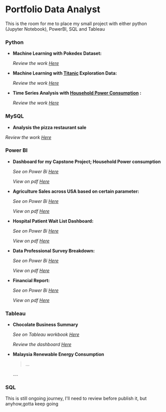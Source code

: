 # Portfolio Data Analyst

This is the room for me to place my small project with either python (Jupyter Notebook), PowerBI, SQL and Tableau


### Python

- **Machine Learning with Pokedex Dataset:**
  
  _Review the work [Here](https://github.com/kabedkaca/I_choose_u_pokemon_dict)_

- **Machine Learning with [Titanic](https://www.kaggle.com/competitions/titanic) Exploration Data:**
  
  _Review the work [Here](https://github.com/kabedkaca/Titanic-ML)_

- **Time Series Analysis with [Household Power Consumption](https://www.kaggle.com/code/vedumrajkar/electricity-consumption-time-series-analysis/notebook) :**

  _Review the work [Here](https://github.com/kabedkaca/CSP_DA24C3)_

### MySQL
- **Analysis the pizza restaurant sale**
  
_Review the work [Here](https://github.com/kabedkaca/MySQL-it-s-time-for-pizza/blob/main/pizza_sales_problem_statement.sql)_


### Power BI

- **Dashboard for my Capstone Project; Household Power consumption**

   _See on Power Bi [Here](https://github.com/kabedkaca/CSP_DA24C3/blob/main/power%20BI%20report/Household%20Power%20Consumption%20for%202007.pbix)_

   _View on pdf [Here](https://github.com/kabedkaca/CSP_DA24C3/blob/main/power%20BI%20report/Household%20Power%20Consumption%20for%202007.pdf)_

- **Agriculture Sales across USA based on certain parameter:**

   _See on Power Bi [Here](https://github.com/kabedkaca/PowerBI-Agriculture-Board/tree/main)_

   _View on pdf [Here]()_  

- **Hospital Patient Wait List Dashboard:**

   _See on Power Bi [Here](https://github.com/kabedkaca/Power-BI-Hospital-Patient-Dashboard/blob/main/Patient%20Wait%20List%20Dashboard/Hospital%20Patient%20Wait%20List%20Dashboard.pbix)_

   _View on pdf [Here](https://github.com/kabedkaca/Power-BI-Hospital-Patient-Dashboard/blob/main/Patient%20Wait%20List%20Dashboard/Patient%20in%20Wait%20List%20Dashboard.pdf)_

  
- **Data Professional Survey Breakdown:**

   _See on Power Bi [Here](https://github.com/kabedkaca/Power-Bi-Data-Professional-Survey/blob/main/Data%20Professional%20Survey%20Breakdown.pbix)_

   _View on pdf [Here](https://github.com/kabedkaca/Power-Bi-Data-Professional-Survey/blob/main/Data%20Professional%20Survey.pdf)_

- **Financial Report:**

   _See on Power Bi [Here](https://github.com/kabedkaca/Power-Bi-Financial-Report-Dashboard/blob/main/Financial%20Report.pbix)_

   _View on pdf [Here](https://github.com/kabedkaca/Power-Bi-Financial-Report-Dashboard/blob/main/Financial%20Report.pdf)_

### Tableau

- **Chocolate Business Summary**

  _See on Tableau workbook [Here](https://public.tableau.com/views/ChocolateBusinessSummary_17315903029590/Dashboard1?:language=en-US&:sid=&:redirect=auth&:display_count=n&:origin=viz_share_link)_

  _Review the dashboard [Here](https://github.com/kabedkaca/Tableau-Small-Project-/blob/main/Choc%20Business%20Dashboard/Chocolate%20Business%20Summary.pdf)_

- **Malaysia Renewable Energy Consumption**
  >...

  ....
  
### SQL


This is still ongoing journey, I'll need to review before publish it, but anyhow,gotta keep going
